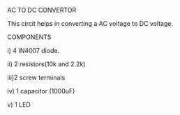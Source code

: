 
AC TO DC CONVERTOR 

This circit helps in converting a AC voltage to DC voltage.

COMPONENTS 

i)  4 IN4007 diode.

ii) 2 resistors(10k and 2.2k)

iii)2 screw terminals

iv) 1 capacitor (1000uF)

v)  1 LED
